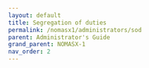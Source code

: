 ```yaml
---
layout: default
title: Segregation of duties
permalink: /nomasx1/administrators/sod
parent: Administrator's Guide
grand_parent: NOMASX-1
nav_order: 2
---
```


